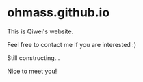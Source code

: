 # ohmass.github.io

This is Qiwei's website.

Feel free to contact me if you are interested :)

Still constructing...

Nice to meet you!
